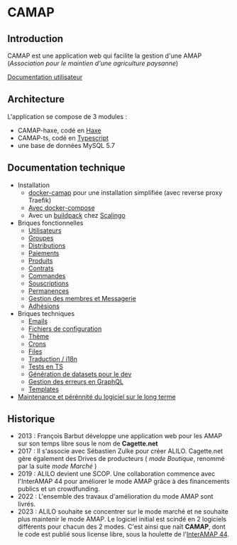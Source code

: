 # CAMAP

## Introduction

CAMAP est une application web qui facilite la gestion d'une AMAP (_Association pour le maintien d'une agriculture paysanne_)

[Documentation utilisateur](https://wiki.amap44.org/fr/home)

## Architecture

L'application se compose de 3 modules :

-   CAMAP-haxe, codé en [Haxe](https://haxe.org)
-   CAMAP-ts, codé en [Typescript](https://www.typescriptlang.org/)
-   une base de données MySQL 5.7

## Documentation technique

-   Installation
    -   [docker-camap](https://github.com/CAMAP-APP/camap-docker) pour une installation simplifiée (avec reverse proxy Traefik)
    -   [Avec docker-compose](/docs/install.md)
    -   Avec un [buildpack](https://github.com/CAMAP-APP/neko-scalingo-buildpack-camap) chez [Scalingo](https://www.scalingo.com)
-   Briques fonctionnelles
    -   [Utilisateurs](/docs/users.md)
    -   [Groupes](/docs/groups.md)
    -   [Distributions](/docs/distributions.md)
    -   [Paiements](/docs/payments.md)
    -   [Produits](/docs/products.md)
    -   [Contrats](/docs/contracts.md)
    -   [Commandes](/docs/orders.md)
    -   [Souscriptions](/docs/subscriptions.md)
    -   [Permanences](/docs/volunteers.md)
    -   [Gestion des membres et Messagerie](/docs/messages.md)
    -   [Adhésions](/docs/membership.md)
-   Briques techniques
    -   [Emails](/docs/emails.md)
    -   [Fichiers de configuration](/docs/conf.md)
    -   [Thème](/docs/theme.md)
    -   [Crons](/docs/crons.md)
    -   [Files](docs/files.md)
    -   [Traduction / i18n](docs/i18n.md)
    -   [Tests en TS](docs/tests.md)
    -   [Génération de datasets pour le dev](/docs/dataset.md)
    -   [Gestion des erreurs en GraphQL](/docs/error-handling.md)
    -   [Templates](/docs/templates.md)
-   [Maintenance et pérénnité du logiciel sur le long terme](docs/future.md)

## Historique

-   2013 : François Barbut développe une application web pour les AMAP sur son temps libre sous le nom de **Cagette.net**
-   2017 : Il s'associe avec Sébastien Zulke pour créer ALILO.
    Cagette.net gère également des Drives de producteurs ( _mode Boutique_, renommé par la suite _mode Marché_ )
-   2019 : ALILO devient une SCOP. Une collaboration commence avec l'InterAMAP 44 pour améliorer le mode AMAP grâce à des financements publics et un crowdfunding.
-   2022 : L'ensemble des travaux d'amélioration du mode AMAP sont livrés.
-   2023 : ALILO souhaite se concentrer sur le mode marché et ne souhaite plus maintenir le mode AMAP. Le logiciel initial est scindé en 2 logiciels différents pour chacun des 2 modes. C'est ainsi que naît **CAMAP**, dont le code est publié sous license libre, sous la houlette de l'[InterAMAP 44](https://amap44.org).
